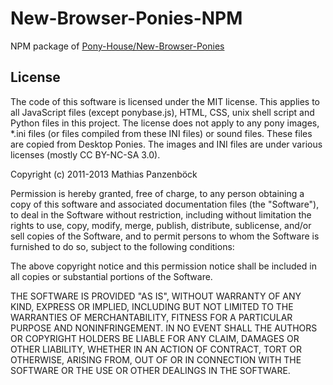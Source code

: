 # New-Browser-Ponies-NPM

NPM package of [Pony-House/New-Browser-Ponies](https://github.com/Pony-House/New-Browser-Ponies)

## License

The code of this software is licensed under the MIT license. This applies to all
JavaScript files (except ponybase.js), HTML, CSS, unix shell script
and Python files in this project. The license does not apply to any pony images,
\*.ini files (or files compiled from these INI files) or sound files. These files
are copied from Desktop Ponies. The images and INI files are under various
licenses (mostly CC BY-NC-SA 3.0).

Copyright (c) 2011-2013 Mathias Panzenböck

Permission is hereby granted, free of charge, to any person obtaining a copy of
this software and associated documentation files (the "Software"), to deal in
the Software without restriction, including without limitation the rights to
use, copy, modify, merge, publish, distribute, sublicense, and/or sell copies
of the Software, and to permit persons to whom the Software is furnished to do
so, subject to the following conditions:

The above copyright notice and this permission notice shall be included in all
copies or substantial portions of the Software.

THE SOFTWARE IS PROVIDED "AS IS", WITHOUT WARRANTY OF ANY KIND, EXPRESS OR
IMPLIED, INCLUDING BUT NOT LIMITED TO THE WARRANTIES OF MERCHANTABILITY,
FITNESS FOR A PARTICULAR PURPOSE AND NONINFRINGEMENT. IN NO EVENT SHALL THE
AUTHORS OR COPYRIGHT HOLDERS BE LIABLE FOR ANY CLAIM, DAMAGES OR OTHER
LIABILITY, WHETHER IN AN ACTION OF CONTRACT, TORT OR OTHERWISE, ARISING FROM,
OUT OF OR IN CONNECTION WITH THE SOFTWARE OR THE USE OR OTHER DEALINGS IN THE
SOFTWARE.
